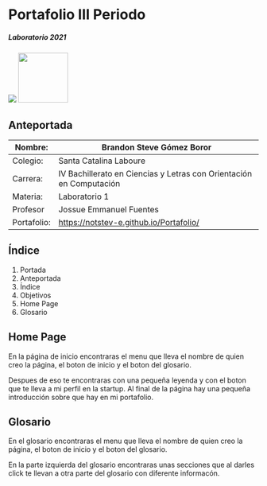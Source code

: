 # Portafolio III Periodo
##### Laboratorio 2021
<img src="https://paraprogramar.club/wp-content/uploads/First-programming-languages.jpg">

<img src="https://lh3.googleusercontent.com/XTgazty_sv7ga1bAbuwg0FYBDspiRFRBppL7MrwJyC67hJyYT7gSblo58ISUXWYeuw_7iDi_Dg--wJY=w1366-h657" width="100px">



## Anteportada

| Nombre:  | Brandon Steve Gómez Boror  |
| ------------ | ------------ |
| Colegio:  | Santa Catalina Laboure  |
| Carrera:  | IV Bachillerato en Ciencias y Letras con Orientación en Computación  |
| Materia:  | Laboratorio 1  |
| Profesor  | Jossue Emmanuel Fuentes  |
| Portafolio:  | https://notstev-e.github.io/Portafolio/  |



## Índice

1. Portada
2. Anteportada
3. Índice
4. Objetivos
5. Home Page
6. Glosario



## Home Page

En la página de inicio encontraras el menu que lleva el nombre de quien creo la página, el boton de inicio y el boton del glosario.  

Despues de eso te encontraras con una pequeña leyenda y con el boton que te lleva a mi perfil en la startup. Al final de la página hay una pequeña introducción sobre que hay en mi portafolio.



## Glosario

En el glosario encontraras el menu que lleva el nombre de quien creo la página, el boton de inicio y el boton del glosario.

En la parte izquierda del glosario encontraras unas secciones que al darles click te llevan a otra parte del glosario con diferente informacón.

